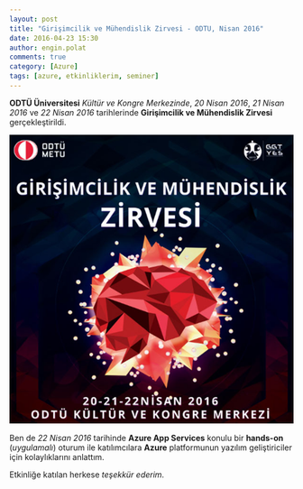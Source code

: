 ```yaml
---
layout: post
title: "Girişimcilik ve Mühendislik Zirvesi - ODTU, Nisan 2016"
date: 2016-04-23 15:30
author: engin.polat
comments: true
category: [Azure]
tags: [azure, etkinliklerim, seminer]
---
```

**ODTÜ Üniversitesi** *Kültür ve Kongre Merkezinde*, *20 Nisan 2016*, *21 Nisan 2016* ve *22 Nisan 2016* tarihlerinde **Girişimcilik ve Mühendislik Zirvesi** gerçekleştirildi.

![](/assets/uploads/2016/04/odtu.jpg)

Ben de *22 Nisan 2016* tarihinde **Azure App Services** konulu bir **hands-on** (*uygulamalı*) oturum ile katılımcılara **Azure** platformunun yazılım geliştiriciler için kolaylıklarını anlattım.

Etkinliğe katılan herkese *teşekkür ederim*.